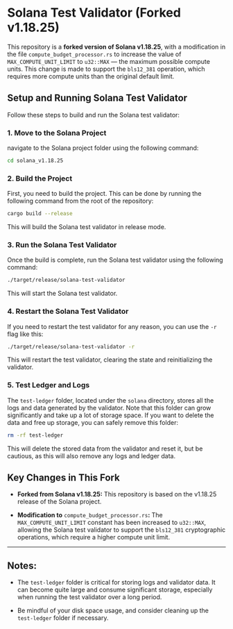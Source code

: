 # Solana Test Validator (Forked v1.18.25)

This repository is a **forked version of Solana v1.18.25**, with a modification in the file `compute_budget_processor.rs` to increase the value of `MAX_COMPUTE_UNIT_LIMIT` to `u32::MAX` — the maximum possible compute units. This change is made to support the `bls12_381` operation, which requires more compute units than the original default limit.

## Setup and Running Solana Test Validator

Follow these steps to build and run the Solana test validator:

### 1. Move to the Solana Project

navigate to the Solana project folder using the following command:

```sh
cd solana_v1.18.25
```

### 2. Build the Project

First, you need to build the project. This can be done by running the following command from the root of the repository:

```sh
cargo build --release
```

This will build the Solana test validator in release mode.

### 3. Run the Solana Test Validator

Once the build is complete, run the Solana test validator using the following command:

```sh
./target/release/solana-test-validator
```

This will start the Solana test validator.

### 4. Restart the Solana Test Validator

If you need to restart the test validator for any reason, you can use the `-r` flag like this:

```sh
./target/release/solana-test-validator -r
```

This will restart the test validator, clearing the state and reinitializing the validator.

### 5. Test Ledger and Logs

The `test-ledger` folder, located under the `solana` directory, stores all the logs and data generated by the validator. Note that this folder can grow significantly and take up a lot of storage space. If you want to delete the data and free up storage, you can safely remove this folder:

```sh
rm -rf test-ledger
```

This will delete the stored data from the validator and reset it, but be cautious, as this will also remove any logs and ledger data.

## Key Changes in This Fork

- **Forked from Solana v1.18.25:** This repository is based on the v1.18.25 release of the Solana project.

- **Modification to** `compute_budget_processor.rs`**:** The `MAX_COMPUTE_UNIT_LIMIT` constant has been increased to `u32::MAX`, allowing the Solana test validator to support the `bls12_381` cryptographic operations, which require a higher compute unit limit.

---

## Notes:

- The `test-ledger` folder is critical for storing logs and validator data. It can become quite large and consume significant storage, especially when running the test validator over a long period.

- Be mindful of your disk space usage, and consider cleaning up the `test-ledger` folder if necessary.
